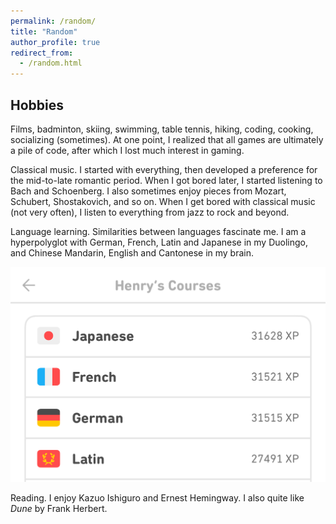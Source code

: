 ```yaml
---
permalink: /random/
title: "Random"
author_profile: true
redirect_from: 
  - /random.html
---
```


## Hobbies

Films, badminton, skiing, swimming, table tennis, hiking, coding, cooking, socializing (sometimes). At one point, I realized that all games are ultimately a pile of code, after which I lost much interest in gaming.

Classical music. I started with everything, then developed a preference for the mid-to-late romantic period. When I got bored later, I started listening to Bach and Schoenberg. I also sometimes enjoy pieces from Mozart, Schubert, Shostakovich, and so on. When I get bored with classical music (not very often), I listen to everything from jazz to rock and beyond.

Language learning. Similarities between languages fascinate me. I am a hyperpolyglot with German, French, Latin and Japanese in my Duolingo, and Chinese Mandarin, English and Cantonese in my brain.

![Duolingo](/images/duolingo.jpg)

Reading. I enjoy Kazuo Ishiguro and Ernest Hemingway. I also quite like _Dune_ by Frank Herbert.
